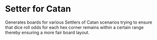 # Setter for Catan

Generates boards for various Settlers of Catan scenarios trying to ensure that dice roll odds for each hex corner remains within a certain range thereby ensuring a more fair board layout.
